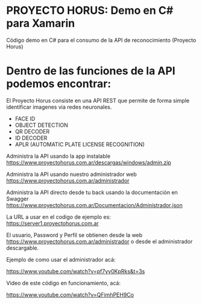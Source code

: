 # PROYECTO HORUS: Demo en C# para Xamarin
Código demo en C# para el consumo de la API de reconocimiento (Proyecto Horus)

# Dentro de las funciones de la API podemos encontrar:

El Proyecto Horus consiste en una API REST que permite de forma simple identificar imagenes via redes neuronales.

- FACE ID
- OBJECT DETECTION
- QR DECODER
- ID DECODER
- APLR (AUTOMATIC PLATE LICENSE RECOGNITION)

Administra la API usando la app instalable 
https://www.proyectohorus.com.ar/descargas/windows/admin.zip

Administra la API usando nuestro administrador web 
https://www.proyectohorus.com.ar/administrador

Administra la API directo desde tu back usando la documentación en Swagger https://www.proyectohorus.com.ar/Documentacion/Administrador.json

La URL a usar en el codigo de ejemplo es:
https://server1.proyectohorus.com.ar

El usuario, Password y Perfil se obtienen desde la web https://www.proyectohorus.com.ar/administrador o desde el administrador descargable.

Ejemplo de como usar el administrador acá:

https://www.youtube.com/watch?v=pf7yy0KpRks&t=3s

Video de este código en funcionamiento, acá:

https://www.youtube.com/watch?v=QFimhPEH9Co

